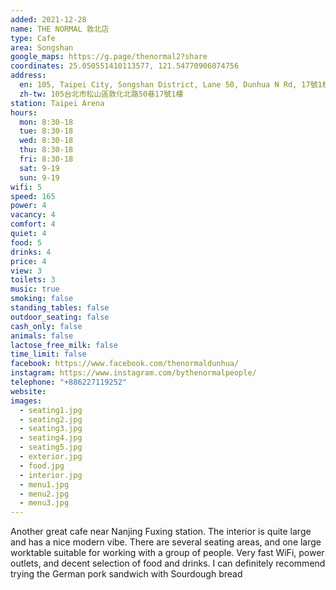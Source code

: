 ```yaml
---
added: 2021-12-28
name: THE NORMAL 敦北店
type: Cafe
area: Songshan
google_maps: https://g.page/thenormal2?share
coordinates: 25.050551410113577, 121.54770906074756
address:
  en: 105, Taipei City, Songshan District, Lane 50, Dunhua N Rd, 17號1樓
  zh-tw: 105台北市松山區敦化北路50巷17號1樓
station: Taipei Arena
hours:
  mon: 8:30-18
  tue: 8:30-18
  wed: 8:30-18
  thu: 8:30-18
  fri: 8:30-18
  sat: 9-19
  sun: 9-19
wifi: 5
speed: 165
power: 4
vacancy: 4
comfort: 4
quiet: 4
food: 5
drinks: 4
price: 4
view: 3
toilets: 3
music: true
smoking: false
standing_tables: false
outdoor_seating: false
cash_only: false
animals: false
lactose_free_milk: false
time_limit: false
facebook: https://www.facebook.com/thenormaldunhua/
instagram: https://www.instagram.com/bythenormalpeople/
telephone: "+886227119252"
website: 
images:
  - seating1.jpg
  - seating2.jpg
  - seating3.jpg
  - seating4.jpg
  - seating5.jpg
  - exterior.jpg
  - food.jpg
  - interior.jpg
  - menu1.jpg
  - menu2.jpg
  - menu3.jpg
---
```


Another great cafe near Nanjing Fuxing station. The interior is quite large and has a nice modern vibe. There are several seating areas, and one large worktable suitable for working with a group of people. Very fast WiFi, power outlets, and decent selection of food and drinks. I can definitely recommend trying the German pork sandwich with Sourdough bread